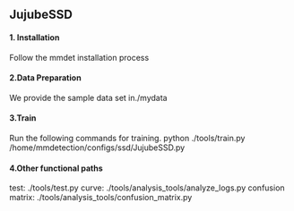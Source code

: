 ## JujubeSSD

#### 1. Installation
  Follow the mmdet installation process

#### 2.Data Preparation
  We provide the sample data set in./mydata

#### 3.Train
  Run the following commands for training.
  python ./tools/train.py    /home/mmdetection/configs/ssd/JujubeSSD.py

#### 4.Other functional paths
  test:    ./tools/test.py
  curve:  ./tools/analysis_tools/analyze_logs.py
  confusion matrix:  ./tools/analysis_tools/confusion_matrix.py
